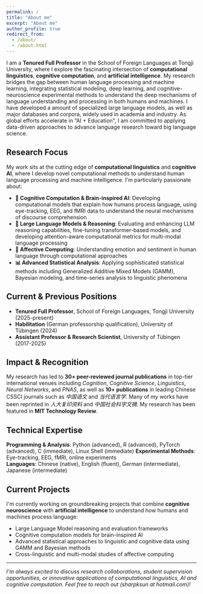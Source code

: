 ```yaml
---
permalink: /
title: "About me"
excerpt: "About me"
author_profile: true
redirect_from: 
  - /about/
  - /about.html
---
```


I am a **Tenured Full Professor** in the School of Foreign Languages at Tongji University, where I explore the fascinating intersection of **computational linguistics**, **cognitive computation**, and **artificial intelligence**. My research bridges the gap between human language processing and machine learning, integrating statistical modeling, deep learning, and cognitive-neuroscience experimental methods to understand the deep mechanisms of language understanding and processing in both humans and machines. I have developed a amount of specialized large language models, as well as major databases and corpora, widely used in academia and industry. As global efforts accelerate in “AI + Education", I am committed to applying data-driven approaches to advance language research toward big language science.

## Research Focus

My work sits at the cutting edge of **computational linguistics** and **cognitive AI**, where I develop novel computational methods to understand human language processing and machine intelligence. I'm particularly passionate about:

- **🧠 Cognitive Computation & Brain-inspired AI**: Developing computational models that explain how humans process language, using eye-tracking, EEG, and fMRI data to understand the neural mechanisms of discourse comprehension
- **🤖 Large Language Models & Reasoning**: Evaluating and enhancing LLM reasoning capabilities, fine-tuning transformer-based models, and developing attention-aware computational metrics for multi-modal language processing  
- **💭 Affective Computing**: Understanding emotion and sentiment in human language through computational approaches
- **📊 Advanced Statistical Analysis**: Applying sophisticated statistical methods including Generalized Additive Mixed Models (GAMM), Bayesian modeling, and time-series analysis to linguistic phenomena

## Current & Previous Positions

- **Tenured Full Professor**, School of Foreign Languages, Tongji University (2025-present)
- **Habilitation** (German professorship qualification), University of Tübingen (2024)
- **Assistant Professor & Research Scientist**, University of Tübingen (2017-2025)

## Impact & Recognition

My research has led to **30+ peer-reviewed journal publications** in top-tier international venues including *Cognition*, *Cognitive Science*, *Linguistics*, *Neural Networks*, and *PNAS*, as well as **10+ publications** in leading Chinese CSSCI journals such as *中国语文* and *当代语言学*. Many of my works have been reprinted in *人大复印资料* and *中国社会科学文摘*. My research has been featured in **MIT Technology Review**.

## Technical Expertise

**Programming & Analysis**: Python (advanced), R (advanced), PyTorch (advanced), C (immediate), Linux Shell (immediate)
**Experimental Methods**: Eye-tracking, EEG, fMRI, online experiments  
**Languages**: Chinese (native), English (fluent), German (intermediate), Japanese (intermediate)


## Current Projects

I'm currently working on groundbreaking projects that combine **cognitive neuroscience** with **artificial intelligence** to understand how humans and machines process language:

- Large Language Model reasoning and evaluation frameworks
- Cognitive computation models for brain-inspired AI
- Advanced statistical approaches to linguistic and cognitive data using GAMM and Bayesian methods
- Cross-linguistic and multi-modal studies of affective computing

---

*I'm always excited to discuss research collaborations, student supervision opportunities, or innovative applications of computational linguistics, AI and cognitive computation. Feel free to reach out (sharpksun at hotmail.com)!*
